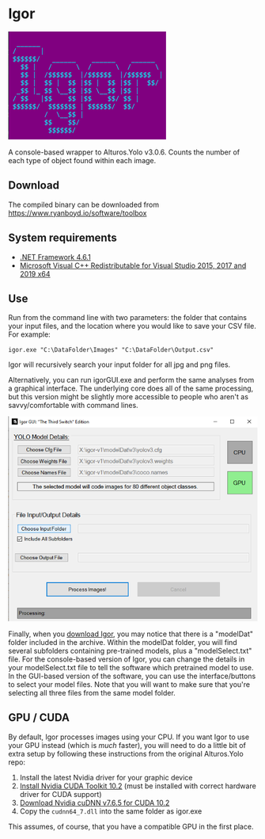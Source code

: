 # Igor
 ![banner](img/banner.png)
 
 A console-based wrapper to Alturos.Yolo v3.0.6. Counts the number of each type of object found within each image.

## Download
 The compiled binary can be downloaded from https://www.ryanboyd.io/software/toolbox

## System requirements
- [.NET Framework 4.6.1](https://www.microsoft.com/en-us/download/details.aspx?id=49982)
- [Microsoft Visual C++ Redistributable for Visual Studio 2015, 2017 and 2019 x64](https://aka.ms/vs/16/release/vc_redist.x64.exe)

## Use
 Run from the command line with two parameters: the folder that contains your input files, and the location where you would like to save your CSV file. For example:
 
 ```
 igor.exe "C:\DataFolder\Images" "C:\DataFolder\Output.csv"
 ```
 
 Igor will recursively search your input folder for all jpg and png files.
 
 Alternatively, you can run igorGUI.exe and perform the same analyses from a graphical interface. The underlying core does all of the same processing, but this version might be slightly more accessible to people who aren't as savvy/comfortable with command lines.
 
 ![banner](img/igorGUI.png)
 
 Finally, when you [download Igor](https://www.ryanboyd.io/software/toolbox), you may notice that there is a "modelDat" folder included in the archive. Within the modelDat folder, you will find several subfolders containing pre-trained models, plus a "modelSelect.txt" file. For the console-based version of Igor, you can change the details in your modelSelect.txt file to tell the software which pretrained model to use. In the GUI-based version of the software, you can use the interface/buttons to select your model files. Note that you will want to make sure that you're selecting all three files from the same model folder.
 

## GPU / CUDA

 By default, Igor processes images using your CPU. If you want Igor to use your GPU instead (which is *much* faster), you will need to do a little bit of extra setup by following these instructions from the original Alturos.Yolo repo:
 
 1. Install the latest Nvidia driver for your graphic device
 2. [Install Nvidia CUDA Toolkit 10.2](https://developer.nvidia.com/cuda-downloads) (must be installed with correct hardware driver for CUDA support)
 3. [Download Nvidia cuDNN v7.6.5 for CUDA 10.2](https://developer.nvidia.com/rdp/cudnn-download)
 4. Copy the `cudnn64_7.dll` into the same folder as igor.exe
 
 This assumes, of course, that you have a compatible GPU in the first place.
